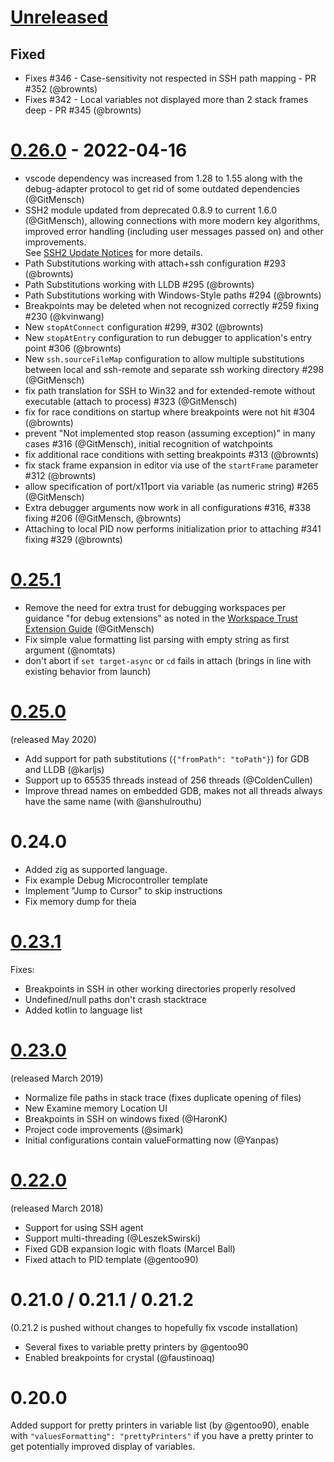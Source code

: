 # [Unreleased]
## Fixed
* Fixes #346 - Case-sensitivity not respected in SSH path mapping - PR #352 (@brownts)
* Fixes #342 - Local variables not displayed more than 2 stack frames deep - PR #345 (@brownts)

[Unreleased]: https://github.com/WebFreak001/code-debug/compare/v0.26.0...HEAD

# [0.26.0] - 2022-04-16

* vscode dependency was increased from 1.28 to 1.55 along with the debug-adapter protocol to get rid of some outdated dependencies (@GitMensch)
* SSH2 module updated from deprecated 0.8.9 to current 1.6.0 (@GitMensch),
  allowing connections with more modern key algorithms, improved error handling (including user messages passed on) and other improvements.  
  See [SSH2 Update Notices](https://github.com/mscdex/ssh2/issues/935) for more details.
* Path Substitutions working with attach+ssh configuration #293 (@brownts)
* Path Substitutions working with LLDB #295 (@brownts)
* Path Substitutions working with Windows-Style paths #294 (@brownts)
* Breakpoints may be deleted when not recognized correctly #259 fixing #230 (@kvinwang)
* New `stopAtConnect` configuration #299, #302 (@brownts)
* New `stopAtEntry` configuration to run debugger to application's entry point #306 (@brownts)
* New `ssh.sourceFileMap` configuration to allow multiple substitutions between local and ssh-remote and separate ssh working directory #298 (@GitMensch)
* fix path translation for SSH to Win32 and for extended-remote without executable (attach to process) #323 (@GitMensch)
* fix for race conditions on startup where breakpoints were not hit #304 (@brownts)
* prevent "Not implemented stop reason (assuming exception)" in many cases #316 (@GitMensch),
  initial recognition of watchpoints
* fix additional race conditions with setting breakpoints #313 (@brownts)
* fix stack frame expansion in editor via use of the `startFrame` parameter #312 (@brownts)
* allow specification of port/x11port via variable (as numeric string) #265 (@GitMensch)
* Extra debugger arguments now work in all configurations #316, #338 fixing #206 (@GitMensch, @brownts)
* Attaching to local PID now performs initialization prior to attaching #341 fixing #329 (@brownts)

[0.26.0]: https://github.com/WebFreak001/code-debug/compare/v0.25.1...v0.26.0

# [0.25.1]

* Remove the need for extra trust for debugging workspaces per guidance "for debug extensions" as noted in the [Workspace Trust Extension Guide](https://github.com/microsoft/vscode/issues/120251#issuecomment-825832603) (@GitMensch)
* Fix simple value formatting list parsing with empty string as first argument (@nomtats)
* don't abort if `set target-async` or `cd` fails in attach (brings in line with existing behavior from launch)

[0.25.1]: https://github.com/WebFreak001/code-debug/compare/f2923480e45874324ca94badbe35c7ed80a5e172...v0.25.1

# [0.25.0]

(released May 2020)

* Add support for path substitutions (`{"fromPath": "toPath"}`) for GDB and LLDB (@karljs)
* Support up to 65535 threads instead of 256 threads (@ColdenCullen)
* Improve thread names on embedded GDB, makes not all threads always have the same name (with @anshulrouthu)

[0.25.0]: https://github.com/WebFreak001/code-debug/compare/5ac331e7b1e809a47de94fbbfdf389287dba7803...f2923480e45874324ca94badbe35c7ed80a5e172

# 0.24.0

* Added zig as supported language.
* Fix example Debug Microcontroller template
* Implement "Jump to Cursor" to skip instructions
* Fix memory dump for theia

[0.24.0]: https://github.com/WebFreak001/code-debug/compare/53b6c346f1bf5907a9d1fd5455fdc52f310d5355...5ac331e7b1e809a47de94fbbfdf389287dba7803

# [0.23.1]

Fixes:
* Breakpoints in SSH in other working directories properly resolved
* Undefined/null paths don't crash stacktrace
* Added kotlin to language list

[0.23.1]: https://github.com/WebFreak001/code-debug/compare/38d72bd1cc0aeeb1ed80424b145acaa713713a09...53b6c346f1bf5907a9d1fd5455fdc52f310d5355

# [0.23.0]

(released March 2019)

* Normalize file paths in stack trace (fixes duplicate opening of files)
* New Examine memory Location UI
* Breakpoints in SSH on windows fixed (@HaronK)
* Project code improvements (@simark)
* Initial configurations contain valueFormatting now (@Yanpas)

[0.23.0]: https://github.com/WebFreak001/code-debug/compare/628492ba6cb5971944dcf6417931d9fa2fe43c9b...38d72bd1cc0aeeb1ed80424b145acaa713713a09

# [0.22.0]

(released March 2018)

* Support for using SSH agent
* Support multi-threading (@LeszekSwirski)
* Fixed GDB expansion logic with floats (Marcel Ball)
* Fixed attach to PID template (@gentoo90)

[0.22.0]: https://github.com/WebFreak001/code-debug/compare/ef8245259ac808c1517b16be064f9663a879d86d...628492ba6cb5971944dcf6417931d9fa2fe43c9b

# 0.21.0 / 0.21.1 / 0.21.2

(0.21.2 is pushed without changes to hopefully fix vscode installation)

* Several fixes to variable pretty printers by @gentoo90
* Enabled breakpoints for crystal (@faustinoaq)

# 0.20.0

Added support for pretty printers in variable list (by @gentoo90), enable
with `"valuesFormatting": "prettyPrinters"` if you have a pretty printer
to get potentially improved display of variables.

